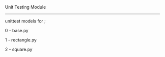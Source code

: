 Unit Testing Module

--------------------

unittest models for ;

0 - base.py

1 - rectangle.py

2 - square.py
